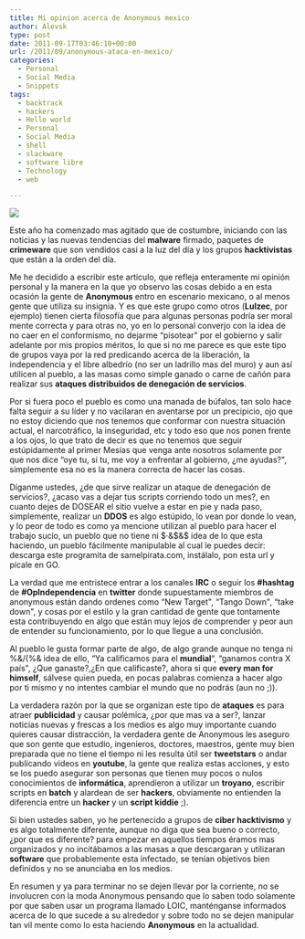```yaml
---
title: Mi opinion acerca de Anonymous mexico
author: Alevsk
type: post
date: 2011-09-17T03:46:10+00:00
url: /2011/09/anonymous-ataca-en-mexico/
categories:
  - Personal
  - Social Media
  - Snippets
tags:
  - backtrack
  - hackers
  - Hello world
  - Personal
  - Social Media
  - shell
  - slackware
  - software libre
  - Technology
  - web

---
```

[![](/images/Anonymous1.jpg)](http://www.alevsk.com/2011/09/anonymous-ataca-en-mexico/anonymous1/)

Este año ha comenzado mas agitado que de costumbre, iniciando con las noticias y las nuevas tendencias del **malware** firmado, paquetes de **crimeware** que son vendidos casi a la luz del día y los grupos **hacktivistas** que están a la orden del día.

Me he decidido a escribir este articulo, que refleja enteramente mi opinión personal y la manera en la que yo observo las cosas debido a en esta ocasión la gente de **Anonymous** entro en escenario mexicano, o al menos gente que utiliza su insignia. Y es que este grupo como otros (**Lulzec**, por ejemplo) tienen cierta filosofía que para algunas personas podría ser moral mente correcta y para otras no, yo en lo personal converjo con la idea de no caer en el conformismo, no dejarme “pisotear" por el gobierno y salir adelante por mis propios méritos, lo que si no me parece es que este tipo de grupos vaya por la red predicando acerca de la liberación, la independencia y el libre albedrío (no ser un ladrillo mas del muro) y aun así utilicen al pueblo, a las masas como simple ganado o carne de cañón para realizar sus **ataques distribuidos de denegación de servicios**.

Por si fuera poco el pueblo es como una manada de búfalos, tan solo hace falta seguir a su líder y no vacilaran en aventarse por un precipicio, ojo que no estoy diciendo que nos tenemos que conformar con nuestra situación actual, el narcotráfico, la inseguridad, etc y todo eso que nos ponen frente a los ojos, lo que trato de decir es que no tenemos que seguir estúpidamente al primer Mesías que venga ante nosotros solamente por que nos dice “oye tu, si tu, me voy a enfrentar al gobierno, ¿me ayudas?", simplemente esa no es la manera correcta de hacer las cosas.

Díganme ustedes, ¿de que sirve realizar un ataque de denegación de servicios?, ¿acaso vas a dejar tus scripts corriendo todo un mes?, en cuanto dejes de DOSEAR el sitio vuelve a estar en pie y nada paso, simplemente, realizar un **DDOS** es algo estúpido, lo vean por donde lo vean, y lo peor de todo es como ya mencione utilizan al pueblo para hacer el trabajo sucio, un pueblo que no tiene ni $·&$&$ idea de lo que esta haciendo, un pueblo fácilmente manipulable al cual le puedes decir: descarga este programita de samelpirata.com, instálalo, pon esta url y pícale en GO.

La verdad que me entristece entrar a los canales **IRC** o seguir los **#hashtag** de **#OpIndependencia** en **twitter** donde supuestamente miembros de anonymous están dando ordenes como “New Target", “Tango Down", “take down", y cosas por el estilo y la gran cantidad de gente que tontamente esta contribuyendo en algo que están muy lejos de comprender y peor aun de entender su funcionamiento, por lo que llegue a una conclusión.

Al pueblo le gusta formar parte de algo, de algo grande aunque no tenga ni %&/(%& idea de ello, “Ya calificamos para el **mundial**“, “ganamos contra X país", ¿Que ganaste?,¿En que calificaste?, ahora si que **every man for himself**, sálvese quien pueda, en pocas palabras comienza a hacer algo por ti mismo y no intentes cambiar el mundo que no podrás (aun no ;)).

La verdadera razón por la que se organizan este tipo de **ataques** es para atraer **publicidad** y causar polémica, ¿por que mas va a ser?, lanzar noticias nuevas y frescas a los medios es algo muy importante cuando quieres causar distracción, la verdadera gente de Anonymous les aseguro que son gente que estudio, ingenieros, doctores, maestros, gente muy bien preparada que no tiene el tiempo ni les resulta útil ser **tweetstars** o andar publicando videos en **youtube**, la gente que realiza estas acciones, y esto se los puedo asegurar son personas que tienen muy pocos o nulos conocimientos de **informática**, aprendieron a utilizar un **troyano**, escribir scripts en **batch** y alardean de ser **hackers**, obviamente no entienden la diferencia entre un **hacker** y un **script kiddie** ;).

Si bien ustedes saben, yo he pertenecido a grupos de **ciber hacktivismo** y es algo totalmente diferente, aunque no diga que sea bueno o correcto, ¿por que es diferente? para empezar en aquellos tiempos éramos mas organizados y no incitábamos a las masas a que descargaran y utilizaran **software** que probablemente esta infectado, se tenían objetivos bien definidos y no se anunciaba en los medios.

En resumen y ya para terminar no se dejen llevar por la corriente, no se involucren con la moda Anonymous pensando que lo saben todo solamente por que saben usar un programa llamado LOIC, manténganse informados acerca de lo que sucede a su alrededor y sobre todo no se dejen manipular tan vil mente como lo esta haciendo **Anonymous** en la actualidad.